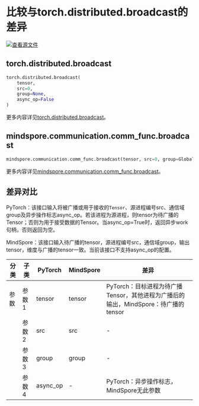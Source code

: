 # 比较与torch.distributed.broadcast的差异

[![查看源文件](https://mindspore-website.obs.cn-north-4.myhuaweicloud.com/website-images/r2.4.0/resource/_static/logo_source.svg)](https://gitee.com/mindspore/docs/blob/r2.4.0/docs/mindspore/source_zh_cn/note/api_mapping/pytorch_diff/distributed.broadcast.md)

## torch.distributed.broadcast

```python
torch.distributed.broadcast(
    tensor,
    src=0,
    group=None,
    async_op=False
)
```

更多内容详见[torch.distributed.broadcast](https://pytorch.org/docs/1.8.1/distributed.html#torch.distributed.broadcast)。

## mindspore.communication.comm_func.broadcast

```python
mindspore.communication.comm_func.broadcast(tensor, src=0, group=GlobalComm.WORLD_COMM_GROUP)
```

更多内容详见[mindspore.communication.comm_func.broadcast](https://www.mindspore.cn/docs/zh-CN/r2.4.0/api_python/communication/mindspore.communication.comm_func.broadcast.html#mindspore.communication.comm_func.broadcast)。

## 差异对比

PyTorch：该接口输入将被广播或用于接收的`Tensor`、源进程编号src、通信域group及异步操作标志async_op。若该进程为源进程，则tensor为待广播的Tensor；否则为用于接受数据的Tensor。当async_op=True时，返回异步work句柄，否则返回为空。

MindSpore：该接口输入待广播的tensor，源进程编号src，通信域group，输出tensor，维度与广播的tensor一致。当前该接口不支持async_op的配置。

| 分类 | 子类 |PyTorch | MindSpore | 差异 |
| --- | --- | --- | --- |---|
|参数 | 参数1 | tensor | tensor |PyTorch：目标进程为待广播Tensor，其他进程为广播后的输出，MindSpore：待广播的tensor |
| | 参数2 | src | src |-|
| | 参数3 | group | group |-|
| | 参数4 | async_op | - |PyTorch：异步操作标志，MindSpore无此参数 |
